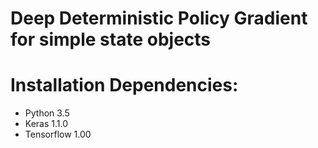 # Deep Deterministic Policy Gradient for simple state objects

# Installation Dependencies:

* Python 3.5
* Keras 1.1.0
* Tensorflow 1.00

